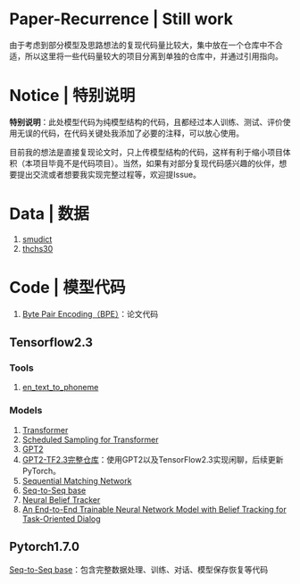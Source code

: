Paper-Recurrence | Still work
========================

由于考虑到部分模型及思路想法的复现代码量比较大，集中放在一个仓库中不合适，所以这里将一些代码量较大的项目分离到单独的仓库中，并通过引用指向。

# Notice | 特别说明
**特别说明**：此处模型代码为纯模型结构的代码，且都经过本人训练、测试、评价使用无误的代码，在代码关键处我添加了必要的注释，可以放心使用。

目前我的想法是直接复现论文时，只上传模型结构的代码，这样有利于缩小项目体积（本项目毕竟不是代码项目）。当然，如果有对部分复现代码感兴趣的伙伴，想要提出交流或者想要我实现完整过程等，欢迎提Issue。

# Data | 数据
1. [smudict](https://github.com/DengBoCong/nlp-paper/blob/master/paper-code/data/cmudict-0.7b)
2. [thchs30](https://github.com/DengBoCong/nlp-paper/blob/master/paper-code/data/lexicon.txt)

# Code | 模型代码

1. [Byte Pair Encoding（BPE）](https://github.com/DengBoCong/paper/blob/master/paper-code/bpe.py)：论文代码

## Tensorflow2.3
### Tools
1. [en_text_to_phoneme](https://github.com/DengBoCong/nlp-paper/blob/master/paper-code/tensorflow_src/tools/en_text_to_phoneme.py)
### Models
1. [Transformer](https://github.com/DengBoCong/nlp-paper/blob/master/paper-code/tensorflow_src/models/transformer.py)
2. [Scheduled Sampling for Transformer](https://github.com/DengBoCong/nlp-paper/blob/master/paper-code/tensorflow_src/models/transformer.py)
3. [GPT2](https://github.com/DengBoCong/paper/blob/master/paper-code/tensorflow_src/models/gpt2.py)
4. [GPT2-TF2.3完整仓库](https://github.com/DengBoCong/GPT2-TF2.3)：使用GPT2以及TensorFlow2.3实现闲聊，后续更新PyTorch。
5. [Sequential Matching Network](https://github.com/DengBoCong/nlp-paper/blob/master/paper-code/tensorflow_src/models/smn.py)
6. [Seq-to-Seq base](https://github.com/DengBoCong/nlp-paper/blob/master/paper-code/tensorflow_src/models/seq2seq.py)
7. [Neural Belief Tracker](https://github.com/DengBoCong/nlp-paper/blob/master/paper-code/tensorflow_src/models/nbt.py)
8. [An End-to-End Trainable Neural Network Model with
Belief Tracking for Task-Oriented Dialog](https://github.com/DengBoCong/nlp-paper/blob/master/paper-code/tensorflow_src/models/task)

## Pytorch1.7.0
[Seq-to-Seq base](https://github.com/DengBoCong/nlp-paper/blob/master/paper-code/pytorch_src/seq2seq)：包含完整数据处理、训练、对话、模型保存恢复等代码